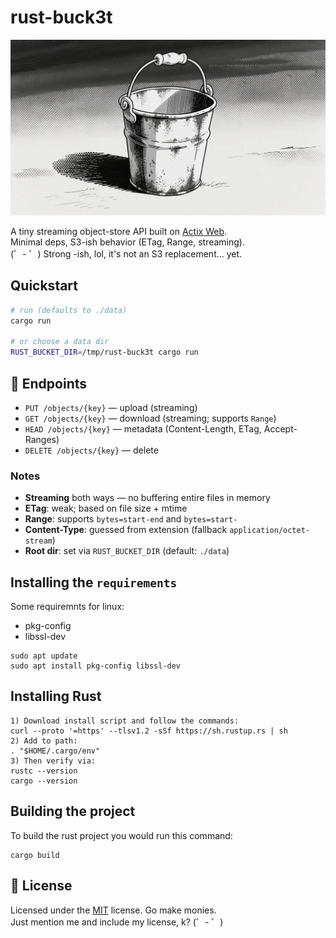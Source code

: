 # rust-buck3t
![alt text](./assets/rusty_ol_bucket.webp)

A tiny streaming object-store API built on [Actix Web](https://actix.rs/).  
Minimal deps, S3-ish behavior (ETag, Range, streaming).  <br>
(゜- ゜) Strong -ish, lol, it's not an S3 replacement... yet.



## Quickstart

```bash
# run (defaults to ./data)
cargo run

# or choose a data dir
RUST_BUCKET_DIR=/tmp/rust-buck3t cargo run
```





## 🔗 Endpoints

- `PUT /objects/{key}` — upload (streaming)
- `GET /objects/{key}` — download (streaming; supports `Range`)
- `HEAD /objects/{key}` — metadata (Content-Length, ETag, Accept-Ranges)
- `DELETE /objects/{key}` — delete


### Notes

- **Streaming** both ways — no buffering entire files in memory
- **ETag**: weak; based on file size + mtime
- **Range**: supports `bytes=start-end` and `bytes=start-`
- **Content-Type**: guessed from extension (fallback `application/octet-stream`)
- **Root dir**: set via `RUST_BUCKET_DIR` (default: `./data`)



## Installing the `requirements`
Some requiremnts for linux:
- pkg-config
- libssl-dev
```
sudo apt update
sudo apt install pkg-config libssl-dev
```

## Installing Rust
```
1) Download install script and follow the commands:
curl --proto '=https' --tlsv1.2 -sSf https://sh.rustup.rs | sh
2) Add to path:
. "$HOME/.cargo/env"    
3) Then verify via: 
rustc --version
cargo --version
```

## Building the project
To build the rust project you would run this command:
```
cargo build
```



## 📜 License
Licensed under the [MIT](./LICENSE) license. Go make monies. <br>
Just mention me and include my license, k? (゜- ゜) 

